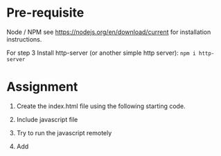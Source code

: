 # Pre-requisite

Node / NPM see https://nodejs.org/en/download/current for installation instructions.

For step 3 Install http-server (or another simple http server):
`npm i http-server`



# Assignment

1. Create the index.html file using the following starting code.

2. Include javascript file

3. Try to run the javascript remotely

4. Add 